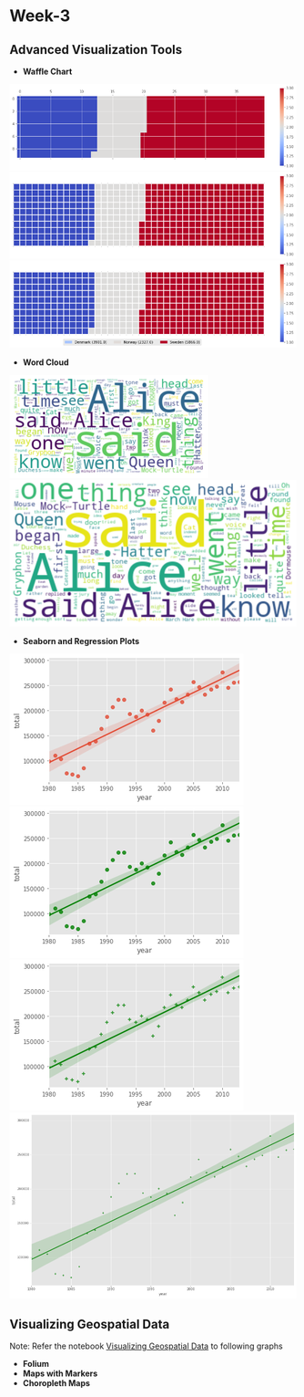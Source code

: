 # Week-3

## Advanced Visualization Tools

- <b>Waffle Chart</b>

![Waffle chart](/img/week_3/waffle_chart.png "Waffle chart") <br>
![Waffle chart prettify](/img/week_3/waffle_chart_prettify.png "Waffle chart prettify") <br>
![Waffle chart legend](/img/week_3/waffle_chart_legend.png "Waffle chart legend") <br>
 
- <b>Word Cloud</b>

![Word cloud](/img/week_3/word_cloud.png "Word cloud") <br>
![Word cloud](/img/week_3/word_cloud_size.png "Word cloud") <br>

- <b>Seaborn and Regression Plots</b>

![Regression plot](/img/week_3/regression_plot.png "Regression plot") <br>
![Regression plot colour](/img/week_3/regression_plot_colour.png "Regression plot colour") <br>
![Regression plot plus marker](/img/week_3/regression_plot_plus_marker.png "Regression plot plus marker") <br>
![Regression plot size](/img/week_3/regression_plot_size.png "Regression plot size") <br>

## Visualizing Geospatial Data

Note: Refer the notebook [Visualizing Geospatial Data](/week_3/DV0101EN-Exercise-Generating-Maps-in-Python.ipynb) to following graphs <br>
- <b>Folium</b>
- <b>Maps with Markers</b>
- <b>Choropleth Maps</b>